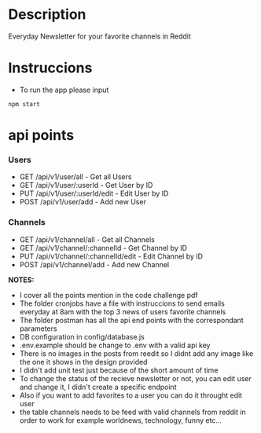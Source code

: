 # Description
Everyday Newsletter for your favorite channels in Reddit

# Instruccions
- To run the app please input
```
npm start
```
# api points

### Users
- GET /api/v1/user/all - Get all Users
- GET /api/v1/user/:userId - Get User by ID
- PUT /api/v1/user/:userId/edit - Edit User by ID
- POST /api/v1/user/add - Add new User

### Channels
- GET /api/v1/channel/all - Get all Channels
- GET /api/v1/channel/:channelId - Get Channel by ID
- PUT /api/v1/channel/:channelId/edit - Edit Channel by ID
- POST /api/v1/channel/add - Add new Channel

**NOTES:**
- I cover all the points mention in the code challenge pdf
- The folder cronjobs have a file with instruccions to send emails everyday at 8am with the top 3 news of users favorite channels
- The folder postman has all the api end points with the correspondant parameters
- DB configuration in config/database.js
- .env.example should be change to .env with a valid api key
- There is no images in the posts from reedit so I didnt add any image like the one it shows in the design provided
- I didn't add unit test just because of the short amount of time
- To change the status of the recieve newsletter or not, you can edit user and change it, I didn't create a specific endpoint
- Also if you want to add favorites to a user you can do it throught edit user
- the table channels needs to be feed with valid channels from reddit in order to work for example worldnews, technology, funny etc...